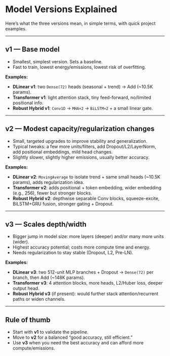 # Model Versions Explained

Here’s what the three versions mean, in simple terms, with quick project examples.

---

## v1 — Base model

- Smallest, simplest version. Sets a baseline.
- Fast to train, lowest energy/emissions, lowest risk of overfitting.

**Examples:**

- **DLinear v1**: two `Dense(72)` heads (seasonal + trend) → Add (~10.5K params).
- **Transformer v1**: light attention stack, tiny feed-forward, no/limited positional info.
- **Robust Hybrid v1**: `Conv1D` → `MHA×2` → `BiLSTM×2` + a small linear gate.

---

## v2 — Modest capacity/regularization changes

- Small, targeted upgrades to improve stability and generalization.
- Typical tweaks: a few more units/filters, add Dropout/L2/LayerNorm, add positional embeddings, mild head changes.
- Slightly slower, slightly higher emissions, usually better accuracy.

**Examples:**

- **DLinear v2**: `MovingAverage` to isolate trend + same small heads (~10.5K params), adds regularization idea.
- **Transformer v2**: adds positional + token embedding, wider embedding (e.g., 256), fewer but stronger blocks.
- **Robust Hybrid v2**: depthwise separable Conv blocks, squeeze-excite, BiLSTM+GRU fusion, stronger gating + Dropout.

---

## v3 — Scales depth/width

- Bigger jump in model size: more layers (deeper) and/or many more units (wider).
- Highest accuracy potential; costs more compute time and energy.
- Needs regularization to stay stable (Dropout, L2, Pre-LN).

**Examples:**

- **DLinear v3**: two 512-unit MLP branches + Dropout → `Dense(72)` per branch, then Add (~148K params).
- **Transformer v3**: 4 attention blocks, more heads, L2/Huber loss, deeper output head.
- **Robust Hybrid v3** (if present): would further stack attention/recurrent paths or widen channels.

---

## Rule of thumb

- Start with **v1** to validate the pipeline.
- Move to **v2** for a balanced “good accuracy, still efficient.”
- Use **v3** when you need the best accuracy and can afford more compute/emissions.
